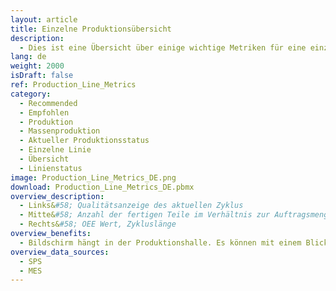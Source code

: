 ```yaml
---
layout: article
title: Einzelne Produktionsübersicht
description: 
  - Dies ist eine Übersicht über einige wichtige Metriken für eine einzelne Produktionslinie. Einschließlich eines OEE-Werts. Ersetzen Sie die Variablen und das Timer-Script, um es für Ihre Zwecke zu nutzen.
lang: de
weight: 2000
isDraft: false
ref: Production_Line_Metrics
category:
  - Recommended
  - Empfohlen
  - Produktion
  - Massenproduktion
  - Aktueller Produktionsstatus
  - Einzelne Linie
  - Übersicht
  - Linienstatus
image: Production_Line_Metrics_DE.png
download: Production_Line_Metrics_DE.pbmx
overview_description:
  - Links&#58; Qualitätsanzeige des aktuellen Zyklus
  - Mitte&#58; Anzahl der fertigen Teile im Verhältnis zur Auftragsmenge
  - Rechts&#58; OEE Wert, Zykluslänge
overview_benefits:
  - Bildschirm hängt in der Produktionshalle. Es können mit einem Blick alle wichtigen Metriken zur Qualität, Zeit und Produktionsstand erkannt werden. Diese Informationen reduzieren die Reaktionszeit.
overview_data_sources:
  - SPS
  - MES
---
```

